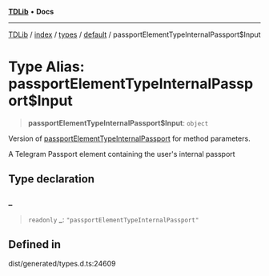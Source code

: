 [**TDLib**](../../../../../../README.md) • **Docs**

***

[TDLib](../../../../../../modules.md) / [index](../../../../../README.md) / [types](../../../README.md) / [default](../README.md) / passportElementTypeInternalPassport$Input

# Type Alias: passportElementTypeInternalPassport$Input

> **passportElementTypeInternalPassport$Input**: `object`

Version of [passportElementTypeInternalPassport](passportElementTypeInternalPassport.md) for method parameters.

A Telegram Passport element containing the user's internal passport

## Type declaration

### \_

> `readonly` **\_**: `"passportElementTypeInternalPassport"`

## Defined in

dist/generated/types.d.ts:24609
